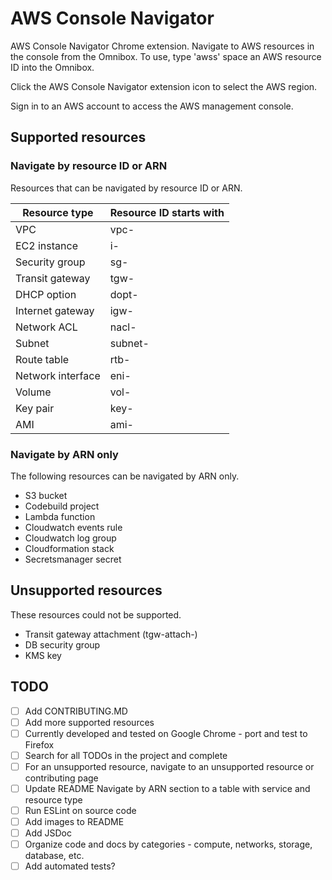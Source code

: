 # AWS Console Navigator

AWS Console Navigator Chrome extension. Navigate to AWS resources in the console from the Omnibox.
To use, type 'awss' space an AWS resource ID into the Omnibox.

Click the AWS Console Navigator extension icon to select the AWS region.

Sign in to an AWS account to access the AWS management console.

## Supported resources

### Navigate by resource ID or ARN

Resources that can be navigated by resource ID or ARN.

| Resource type     | Resource ID starts with |
| ----------------- | ----------------------- |
| VPC               | vpc-                    |
| EC2 instance      | i-                      |
| Security group    | sg-                     |
| Transit gateway   | tgw-                    |
| DHCP option       | dopt-                   |
| Internet gateway  | igw-                    |
| Network ACL       | nacl-                   |
| Subnet            | subnet-                 |
| Route table       | rtb-                    |
| Network interface | eni-                    |
| Volume            | vol-                    |
| Key pair          | key-                    |
| AMI               | ami-                    |

### Navigate by ARN only

The following resources can be navigated by ARN only.

- S3 bucket
- Codebuild project
- Lambda function
- Cloudwatch events rule
- Cloudwatch log group
- Cloudformation stack
- Secretsmanager secret

## Unsupported resources

These resources could not be supported.

- Transit gateway attachment (tgw-attach-)
- DB security group
- KMS key

## TODO

- [ ] Add CONTRIBUTING.MD
- [ ] Add more supported resources
- [ ] Currently developed and tested on Google Chrome - port and test to Firefox
- [ ] Search for all TODOs in the project and complete
- [ ] For an unsupported resource, navigate to an unsupported resource or contributing page
- [ ] Update README Navigate by ARN section to a table with service and resource type
- [ ] Run ESLint on source code
- [ ] Add images to README
- [ ] Add JSDoc
- [ ] Organize code and docs by categories - compute, networks, storage, database, etc.
- [ ] Add automated tests?
